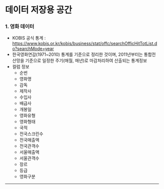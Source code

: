 # 데이터 저장용 공간

### 1. 영화 데이터
- KOBIS 공식 통계 : https://www.kobis.or.kr/kobis/business/stat/offc/searchOfficHitTotList.do?searchMode=year
- 한국영화연감(1971~2010) 통계를 기준으로 정리한 것이며, 2011년부터는 통합전산망을 기준으로 일정한 주기(매월, 매년)로 마감처리하여 산출되는 통계정보
- 컬럼 정보 
  - 순번
  - 영화명
  - 감독
  - 제작사
  - 수입사
  - 배급사
  - 개봉일
  - 영화유형
  - 영화형태
  - 국적
  - 전국스크린수
  - 전국매출액
  - 전국관객수
  - 서울매출액
  - 서울관객수
  - 장르
  - 등급
  - 영화구분
---
